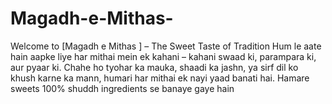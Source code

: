 # Magadh-e-Mithas-
Welcome to [Magadh e Mithas ] – The Sweet Taste of Tradition Hum le aate hain aapke liye har mithai mein ek kahani – kahani swaad ki, parampara ki, aur pyaar ki. Chahe ho tyohar ka mauka, shaadi ka jashn, ya sirf dil ko khush karne ka mann, humari har mithai ek nayi yaad banati hai.  Hamare sweets 100% shuddh ingredients se banaye gaye hain 
